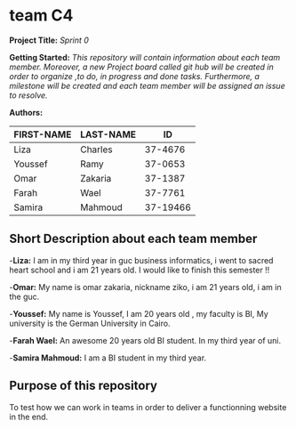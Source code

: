 # team C4
**Project Title:** *Sprint 0*

**Getting Started:** *This repository will contain information about each team member. Moreover, a new Project board called git hub will be created in order to organize ,to do, in progress and done tasks. Furthermore, a milestone will be created and each team member will be assigned an issue to resolve.*


**Authors:**

**FIRST-NAME**   |   **LAST-NAME**    |  **ID**
---------------  | -----------------  | ---------
Liza             | Charles            | 37-4676
Youssef          | Ramy               | 37-0653
Omar             | Zakaria            | 37-1387
Farah            | Wael               | 37-7761
Samira           | Mahmoud            | 37-19466

**Short Description about each team member**
----------------------------------------------
-**Liza:** I am in my third year in guc business informatics, i went to sacred heart school and i am 21 years old. I would like to finish this semester !!

-**Omar:** My name is omar zakaria, nickname ziko, i am 21 years old, i am in the guc.

-**Youssef:** My name is Youssef, I am 20 years old , my faculty is BI, My university is the German University in Cairo.

-**Farah Wael:** An awesome 20 years old BI student. In my third year of uni.

-**Samira Mahmoud:** I am a BI student in my third year.



**Purpose of this repository**
----------------------------------

To test how we can work in teams in order to deliver a functionning website in the end.







